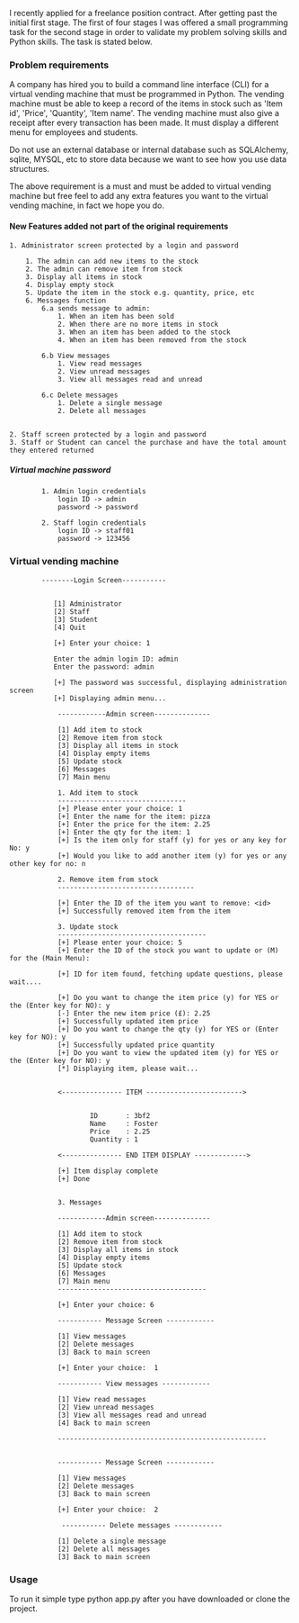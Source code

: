 
I recently applied for a freelance position contract. After getting past the initial first stage. The first of four stages I was offered a small 
programming task for the second stage in order to validate my problem solving skills and Python skills. The task is stated
below.

### Problem requirements

A company has hired you to build a command line interface (CLI) for a virtual vending machine that must be programmed 
in Python. The vending machine must be able to keep a record of the items in stock such as 
'Item id', 'Price', 'Quantity', 'Item name'. The vending machine must also give a receipt after 
every transaction has been made. It must display a different menu for employees and students. 

Do not use an external database or internal database such as SQLAlchemy, sqlite, MYSQL, etc to store data
because we want to see how you use data structures.

The above requirement is a must and must be added to virtual vending machine but free feel to add any 
extra features you want to the virtual vending machine, in fact we hope you do.


#### New Features added not part of the original requirements
    1. Administrator screen protected by a login and password
    
        1. The admin can add new items to the stock
        2. The admin can remove item from stock
        3. Display all items in stock
        4. Display empty stock
        5. Update the item in the stock e.g. quantity, price, etc
        6. Messages function 
            6.a sends message to admin:
                1. When an item has been sold
                2. When there are no more items in stock
                3. When an item has been added to the stock
                4. When an item has been removed from the stock
            
            6.b View messages
                1. View read messages
                2. View unread messages
                3. View all messages read and unread
                
            6.c Delete messages
                1. Delete a single message
                2. Delete all messages
                
    
    2. Staff screen protected by a login and password     
    3. Staff or Student can cancel the purchase and have the total amount they entered returned              
   
    
    

 ##### Virtual machine password
            1. Admin login credentials
                login ID -> admin
                password -> password
            
            2. Staff login credentials
                login ID -> staff01
                password -> 123456
                
     
    
 ### Virtual vending machine
 
            --------Login Screen-----------
    
    
               [1] Administrator
               [2] Staff
               [3] Student
               [4] Quit
               
               [+] Enter your choice: 1
               
               Enter the admin login ID: admin
               Enter the password: admin
               
               [+] The password was successful, displaying administration screen
               [+] Displaying admin menu...
               
                ------------Admin screen--------------
        
                [1] Add item to stock
                [2] Remove item from stock
                [3] Display all items in stock
                [4] Display empty items
                [5] Update stock
                [6] Messages
                [7] Main menu
                
                1. Add item to stock
                --------------------------------
                [+] Please enter your choice: 1
                [+] Enter the name for the item: pizza
                [+] Enter the price for the item: 2.25
                [+] Enter the qty for the item: 1
                [+] Is the item only for staff (y) for yes or any key for No: y
                [+] Would you like to add another item (y) for yes or any other key for no: n
                
                2. Remove item from stock
                ----------------------------------
                
                [+] Enter the ID of the item you want to remove: <id>
                [+] Successfully removed item from the item
                
                3. Update stock
                -------------------------------------
                [+] Please enter your choice: 5
                [+] Enter the ID of the stock you want to update or (M) for the (Main Menu): 
                
                [+] ID for item found, fetching update questions, please wait....

                [+] Do you want to change the item price (y) for YES or the (Enter key for NO): y
                [-] Enter the new item price (£): 2.25
                [+] Successfully updated item price
                [+] Do you want to change the qty (y) for YES or (Enter key for NO): y
                [+] Successfully updated price quantity
                [+] Do you want to view the updated item (y) for YES or the (Enter key for NO): y
                [*] Displaying item, please wait...


                <--------------- ITEM ------------------------>
                
                
                        ID       : 3bf2
                        Name     : Foster
                        Price    : 2.25
                        Quantity : 1
                        
                <--------------- END ITEM DISPLAY ------------->
                
                [+] Item display complete
                [+] Done
                
                
                3. Messages
                
                ------------Admin screen--------------
        
                [1] Add item to stock
                [2] Remove item from stock
                [3] Display all items in stock
                [4] Display empty items
                [5] Update stock
                [6] Messages
                [7] Main menu
                -------------------------------------
                
                [+] Enter your choice: 6
                
                ----------- Message Screen ------------

                [1] View messages
                [2] Delete messages
                [3] Back to main screen
                
                [+] Enter your choice:  1
                
                ----------- View messages ------------

                [1] View read messages
                [2] View unread messages
                [3] View all messages read and unread
                [4] Back to main screen

                ----------------------------------------------------
                
                
                ----------- Message Screen ------------

                [1] View messages
                [2] Delete messages
                [3] Back to main screen
                
                [+] Enter your choice:  2
                
                 ----------- Delete messages ------------

                [1] Delete a single message
                [2] Delete all messages
                [3] Back to main screen
                 
                


### Usage
To run it simple type python app.py after you have downloaded or clone the project.
